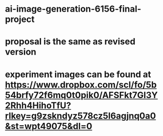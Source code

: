 # ai-image-generation-6156-final-project
# proposal is the same as revised version
# experiment images can be found at https://www.dropbox.com/scl/fo/5b54brfy72f6mq0t0pik0/AFSFkt7GI3Y2Rhh4HihoTfU?rlkey=g9zskndyz578cz5l6agjnq0a0&st=wpt49075&dl=0 
